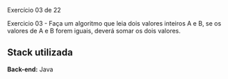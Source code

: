 
Exercício 03 de 22

Exercicio 03 - Faça um algoritmo que leia dois valores inteiros A e B, se os valores de A e B forem iguais, deverá somar os dois valores. 


## Stack utilizada



**Back-end:** Java

